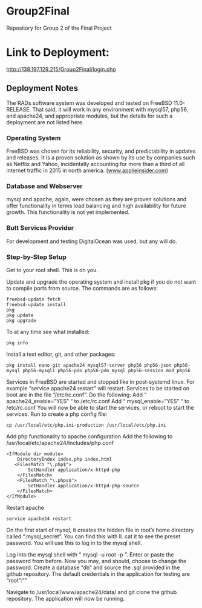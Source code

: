 # Group2Final
Repository for Group 2 of the Final Project

# Link to Deployment:
http://138.197.129.215/Group2Final/login.php



## Deployment Notes

   The RADs software system was developed and tested on FreeBSD 11.0-RELEASE.  That said, it will work in any environment with mysql57, php56, and apache24, and appropriate modules, but the details for such a deployment are not listed here.


### Operating System


   FreeBSD was chosen for its reliability, security, and predictability in updates and releases.  It is a proven solution as shown by its use by companies such as Netflix and Yahoo, incidentally accounting for more than a third of all internet traffic in 2015 in north america. (www.applieinsider.com) 

### Database and Webserver


   mysql and apache, again, were chosen as they are proven solutions and offer functionality in terms load balancing and high availability for future growth.  This functionality is not yet implemented.


### Butt Services Provider


   For development and testing DigitalOcean was used, but any will do.


### Step-by-Step Setup


   Get to your root shell.  This is on you.


Update and upgrade the operating system and install pkg if you do not want to compile ports from source.  The commands are as follows:

	freebsd-update fetch
	freebsd-update install
	pkg
	pkg update
	pkg upgrade

To at any time see what installed:

	pkg info

Install a text editor, git, and other packages:

	pkg install nano git apache24 mysql57-server php56 php56-json php56-mysql php56-mysqli php56-pdo php56-pdo_mysql php56-session mod_php56


Services in FreeBSD are started and stopped like in post-systemd linux.  For example “service apache24 restart” will restart.  Services to be started on boot are in the file “/etc/rc.conf”.  Do the following:
Add “ apache24_enable=”YES” “ to /etc/rc.conf
Add “ mysql_enable=”YES” “ to /etc/rc.conf
You will now be able to start the services, or reboot to start the services.
Run to create a php config file:

	cp /usr/local/etc/php.ini-production /usr/local/etc/php.ini


Add php functionality to apache configuration
Add the following to /usr/local/etc/apache24/Includes/php.conf


	<IfModule dir_module>
	    DirectoryIndex index.php index.html
	   <FilesMatch "\.php$">
	        SetHandler application/x-httpd-php
	    </FilesMatch>
	    <FilesMatch "\.phps$">
	        SetHandler application/x-httpd-php-source
	    </FilesMatch>
	</IfModule>


Restart apache

	service apache24 restart


On the first start of mysql, it creates the hidden file in root’s home directory called “.mysql_secret”.  You can find this with ll.  cat it to see the preset password.  You will use this to log in to the mysql shell.

Log into the mysql shell with “ mysql -u root -p ”.  Enter or paste the password from before.  Now you may, and should, choose to change the password.  Create a database “db” and source the .sql provided in the github repository.  The default credentials in the application for testing are “root”:””

Navigate to /usr/local/www/apache24/data/ and git clone the github repository.  The application will now be running.
